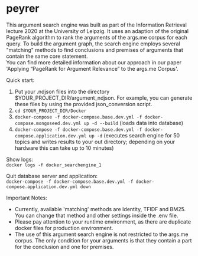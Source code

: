 # peyrer

This argument search engine was built as part of the Information Retrieval lecture 2020 at the University of Leipzig. 
It uses an adaption of the original PageRank algorithm to rank the arguments of the args.me corpus for each query. To 
build the argument graph, the search engine employs several "matching" methods to find conclusions and premises of 
arguments that contain the same core statement.        
You can find more detailed information about our approach in our paper 'Applying “PageRank for Argument Relevance” to 
the args.me Corpus'.

Quick start:  
1. Put your .ndjson files into the directory $YOUR_PROJECT_DIR/argument_ndjson. For example, you can generate these 
files by using the provided json_conversion script.
2. `cd $YOUR_PROJECT_DIR/Docker`  
3. `docker-compose -f docker-compose.base.dev.yml -f docker-compose.mongoseed.dev.yml up -d --build` (loads data into 
database)  
4. `docker-compose -f docker-compose.base.dev.yml -f docker-compose.application.dev.yml up -d` (executes search 
engine for 50 topics and writes results to your out directory; depending on your hardware this can take up to 10 minutes)  

Show logs:  
`docker logs -f docker_searchengine_1`

Quit database server and application:  
`docker-compose -f docker-compose.base.dev.yml -f docker-compose.application.dev.yml down`  

Important Notes:  
* Currently, available 'matching' methods are Identity, TFIDF and BM25. You can change that method and other settings 
inside the .env file.
* Please pay attention to your runtime environment, as there are duplicate docker files for production environment.
* The use of this argument search engine is not restricted to the args.me corpus. The only condition for your arguments is that 
they contain a part for the conclusion and one for premises.
